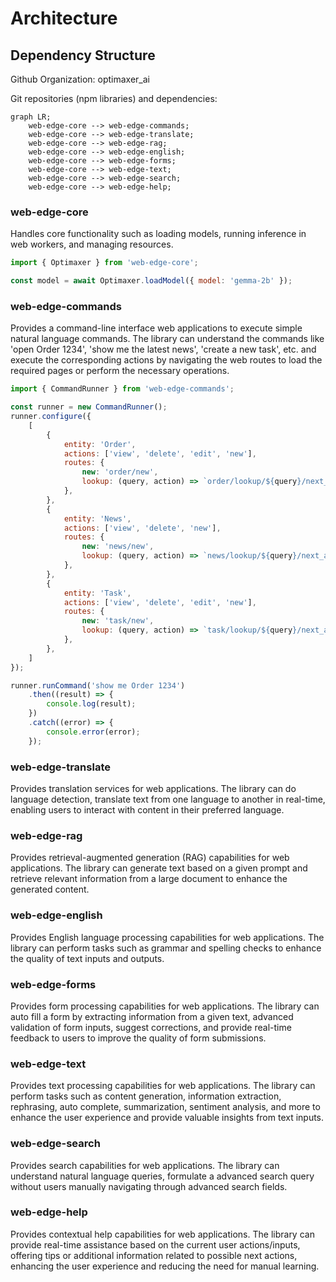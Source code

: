 # Architecture

## Dependency Structure

Github Organization: optimaxer_ai

Git repositories (npm libraries) and dependencies:

```mermaid
graph LR;
    web-edge-core --> web-edge-commands;
    web-edge-core --> web-edge-translate;
    web-edge-core --> web-edge-rag;
    web-edge-core --> web-edge-english;
    web-edge-core --> web-edge-forms;
    web-edge-core --> web-edge-text;
    web-edge-core --> web-edge-search;
    web-edge-core --> web-edge-help;
```

### web-edge-core

Handles core functionality such as loading models, running inference in web workers, and managing resources.

``` javascript
import { Optimaxer } from 'web-edge-core';

const model = await Optimaxer.loadModel({ model: 'gemma-2b' });

```

### web-edge-commands

Provides a command-line interface web applications to execute simple natural language commands. The library can understand the commands like 'open Order 1234', 'show me the latest news', 'create a new task', etc. and execute the corresponding actions by navigating the web routes to load the required pages or perform the necessary operations.

``` javascript
import { CommandRunner } from 'web-edge-commands';

const runner = new CommandRunner();
runner.configure({
    [
        { 
            entity: 'Order',
            actions: ['view', 'delete', 'edit', 'new'], 
            routes: {
                new: 'order/new',
                lookup: (query, action) => `order/lookup/${query}/next_action/${action}`
            },
        },
        { 
            entity: 'News',
            actions: ['view', 'delete', 'new'], 
            routes: {
                new: 'news/new',
                lookup: (query, action) => `news/lookup/${query}/next_action/${action}`
            },
        },
        { 
            entity: 'Task',
            actions: ['view', 'delete', 'edit', 'new'], 
            routes: {
                new: 'task/new',
                lookup: (query, action) => `task/lookup/${query}/next_action/${action}`
            },
        },
    ]
});

runner.runCommand('show me Order 1234')
    .then((result) => {
        console.log(result);
    })
    .catch((error) => {
        console.error(error);
    });
```

### web-edge-translate

Provides translation services for web applications. The library can do language detection, translate text from one language to another in real-time, enabling users to interact with content in their preferred language.

### web-edge-rag

Provides retrieval-augmented generation (RAG) capabilities for web applications. The library can generate text based on a given prompt and retrieve relevant information from a large document to enhance the generated content.

### web-edge-english

Provides English language processing capabilities for web applications. The library can perform tasks such as grammar and spelling checks to enhance the quality of text inputs and outputs.

### web-edge-forms

Provides form processing capabilities for web applications. The library can auto fill a form by extracting information from a given text, advanced validation of form inputs, suggest corrections, and provide real-time feedback to users to improve the quality of form submissions.

### web-edge-text

Provides text processing capabilities for web applications. The library can perform tasks such as content generation, information extraction, rephrasing, auto complete, summarization, sentiment analysis, and more to enhance the user experience and provide valuable insights from text inputs.

### web-edge-search

Provides search capabilities for web applications. The library can understand natural language queries, formulate a advanced search query without users manually navigating through advanced search fields.

### web-edge-help

Provides contextual help capabilities for web applications. The library can provide real-time assistance based on the current user actions/inputs, offering tips or additional information related to possible next actions, enhancing the user experience and reducing the need for manual learning.
